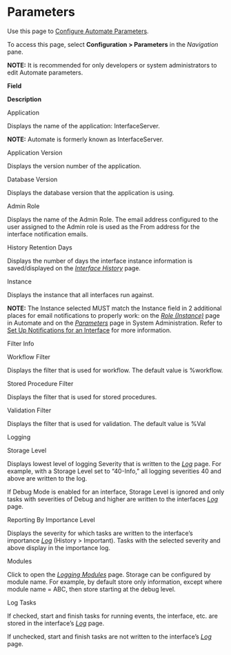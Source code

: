 # Parameters

<div class="use">

Use this page to [Configure Automate
Parameters](../Use_Cases/Configure_Automate_Parameters.htm).

</div>

To access this page, select **Configuration \> Parameters** in the
*Navigation* pane.

**NOTE:** It is recommended for only developers or system administrators
to edit Automate parameters.

**Field**

**Description**

Application

Displays the name of the application: InterfaceServer.

**NOTE:** Automate is formerly known as InterfaceServer.

Application Version

Displays the version number of the application.

Database Version

Displays the database version that the application is using.

Admin Role

Displays the name of the Admin Role. The email address configured to the
user assigned to the Admin role is used as the From address for the
interface notification emails.

History Retention Days

Displays the number of days the interface instance information is
saved/displayed on the *[Interface History](Interface_History.htm)*
page.

Instance

Displays the instance that all interfaces run against.

**NOTE:** The Instance selected MUST match the Instance field in 2
additional places for email notifications to properly work: on the
*[Role (Instance)](Role_Instance.htm)* page in Automate and on the
*[Parameters](../../Sys_Admin/Page_Desc/Parameters_All_TabsSysAdmin.htm)*
page in System Administration. Refer to [Set Up Notifications for an
Interface](../Use_Cases/Set_Up_Notifications_for_an_Interface.htm) for
more information.

Filter Info 

Workflow Filter

Displays the filter that is used for workflow. The default value is
%workflow.

Stored Procedure Filter

Displays the filter that is used for stored procedures.

Validation Filter

Displays the filter that is used for validation. The default value is
%Val

Logging

Storage Level

Displays lowest level of logging Severity that is written to the
*[Log](Log.htm)* page. For example, with a Storage Level set to
“40-Info,” all logging severities 40 and above are written to the log.

If Debug Mode is enabled for an interface, Storage Level is ignored and
only tasks with severities of Debug and higher are written to the
interfaces *[Log](Log.htm)* page.

Reporting By Importance Level

Displays the severity for which tasks are written to the interface’s
importance *[Log](Log.htm)* (History \> Important). Tasks with the
selected severity and above display in the importance log.

Modules

Click to open the *[Logging Modules](Logging_Modules.htm)* page. Storage
can be configured by module name. For example, by default store only
information, except where module name = ABC, then store starting at the
debug level.

Log Tasks

If checked, start and finish tasks for running events, the interface,
etc. are stored in the interface’s *[Log](Log.htm)* page.

If unchecked, start and finish tasks are not written to the interface’s
*[Log](Log.htm)* page.
